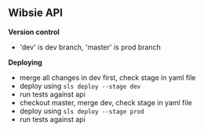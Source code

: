 ## Wibsie API

**Version control**
* 'dev' is dev branch, 'master' is prod branch

**Deploying**
* merge all changes in dev first, check stage in yaml file
* deploy using `sls deploy --stage dev`
* run tests against api
* checkout master, merge dev, check stage in yaml file
* deploy using `sls deploy --stage prod`
* run tests against api
